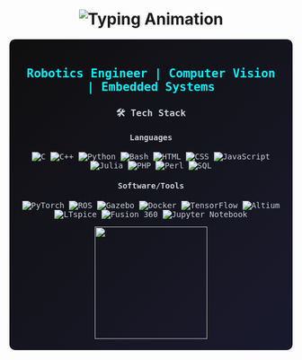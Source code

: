 <h1 align="center">
  <img src="https://readme-typing-svg.herokuapp.com?font=Fira+Code&size=28&color=00F5FF&center=true&vCenter=true&width=450&lines=Hello,+I'm+Ruey!" alt="Typing Animation">
</h1>

<div align="center" style="background: linear-gradient(135deg, #0f0f0f 0%, #1a1a2e 100%), url('https://www.transparenttextures.com/patterns/hexellence.png'); padding: 20px; border-radius: 10px; color: #c9d1d9; font-family: 'Fira Code', monospace;">

<h2 style="color: #00F5FF;">Robotics Engineer | Computer Vision | Embedded Systems</h2>

### 🛠️ Tech Stack

#### Languages

![C](https://img.shields.io/badge/C-00599C?style=for-the-badge&logo=c&logoColor=white)
![C++](https://img.shields.io/badge/C++-00599C?style=for-the-badge&logo=c%2B%2B&logoColor=white)
![Python](https://img.shields.io/badge/Python-FFD43B?style=for-the-badge&logo=python&logoColor=blue)
![Bash](https://img.shields.io/badge/Bash-4EAA25?style=for-the-badge&logo=gnu-bash&logoColor=white)
![HTML](https://img.shields.io/badge/HTML-E34F26?style=for-the-badge&logo=html5&logoColor=white)
![CSS](https://img.shields.io/badge/CSS-1572B6?style=for-the-badge&logo=css3&logoColor=white)
![JavaScript](https://img.shields.io/badge/JavaScript-F7DF1E?style=for-the-badge&logo=javascript&logoColor=black)
![Julia](https://img.shields.io/badge/Julia-9558B2?style=for-the-badge&logo=julia&logoColor=white)
![PHP](https://img.shields.io/badge/PHP-777BB4?style=for-the-badge&logo=php&logoColor=white)
![Perl](https://img.shields.io/badge/Perl-39457E?style=for-the-badge&logo=perl&logoColor=white)
![SQL](https://img.shields.io/badge/SQL-4479A1?style=for-the-badge)

#### Software/Tools

![PyTorch](https://img.shields.io/badge/PyTorch-EE4C2C?style=for-the-badge&logo=pytorch&logoColor=white)
![ROS](https://img.shields.io/badge/ROS-22314E?style=for-the-badge&logo=ros&logoColor=white)
![Gazebo](https://img.shields.io/badge/Gazebo-9C27B0?style=for-the-badge)
![Docker](https://img.shields.io/badge/Docker-2496ED?style=for-the-badge&logo=docker&logoColor=white)
![TensorFlow](https://img.shields.io/badge/TensorFlow-FF6F00?style=for-the-badge&logo=tensorflow&logoColor=white)
![Altium](https://img.shields.io/badge/Altium-000000?style=for-the-badge)
![LTspice](https://img.shields.io/badge/LTspice-FF0000?style=for-the-badge)
![Fusion 360](https://img.shields.io/badge/Fusion%20360-FF6600?style=for-the-badge)
![Jupyter Notebook](https://img.shields.io/badge/Jupyter-FA0F00?style=for-the-badge&logo=jupyter&logoColor=white)

<a href="https://github.com/anuraghazra/github-readme-stats">
  <img height=200 align="center" src="https://github-readme-stats.vercel.app/api/top-langs/?username=Ruey-Day&size_weight=0.4&count_weight=0.6&hide=Makefile,Tex&layout=compact&theme=tokyonight" />
</a>

</div>
